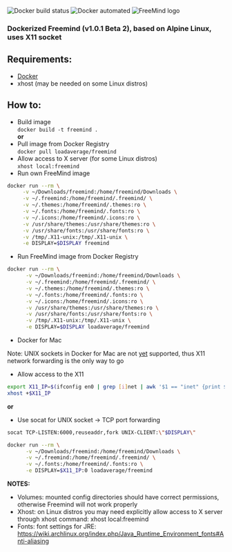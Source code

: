 ![Docker build status](https://img.shields.io/docker/build/loadaverage/freemind.svg)
![Docker automated](https://img.shields.io/docker/automated/loadaverage/freemind.svg)
![FreeMind logo](https://cldup.com/7rBlZKgZ3u-3000x3000.png)
### Dockerized Freemind (v1.0.1 Beta 2), based on Alpine Linux, uses X11 socket

Requirements:
---
- [Docker](https://github.com/docker/docker)
- xhost (may be needed on some Linux distros)

How to:
---
- Build image  
`docker build -t freemind .`  
**or**  
- Pull image from Docker Registry  
`docker pull loadaverage/freemind`
- Allow access to X server (for some Linux distros)  
`xhost local:freemind`
- Run own FreeMind image

 ```bash
docker run --rm \
      -v ~/Downloads/freemind:/home/freemind/Downloads \
      -v ~/.freemind:/home/freemind/.freemind/ \
      -v ~/.themes:/home/freemind/.themes:ro \
      -v ~/.fonts:/home/freemind/.fonts:ro \
      -v ~/.icons:/home/freemind/.icons:ro \
      -v /usr/share/themes:/usr/share/themes:ro \
      -v /usr/share/fonts:/usr/share/fonts:ro \
      -v /tmp/.X11-unix:/tmp/.X11-unix \
      -e DISPLAY=$DISPLAY freemind
```

- Run FreeMind image from Docker Registry  
```bash
docker run --rm \
      -v ~/Downloads/freemind:/home/freemind/Downloads \
      -v ~/.freemind:/home/freemind/.freemind/ \
      -v ~/.themes:/home/freemind/.themes:ro \
      -v ~/.fonts:/home/freemind/.fonts:ro \
      -v ~/.icons:/home/freemind/.icons:ro \
      -v /usr/share/themes:/usr/share/themes:ro \
      -v /usr/share/fonts:/usr/share/fonts:ro \
      -v /tmp/.X11-unix:/tmp/.X11-unix \
      -e DISPLAY=$DISPLAY loadaverage/freemind
```
- Docker for Mac

Note: UNIX sockets in Docker for Mac are not [yet](https://github.com/docker/for-mac/issues/483) supported, thus X11 network forwarding is the only way to go

- Allow access to the X11
```bash
export X11_IP=$(ifconfig en0 | grep [i]net | awk '$1 == "inet" {print $2}')
xhost +$X11_IP
```
**or**
- Use socat for UNIX socket -> TCP port forwarding
```bash
socat TCP-LISTEN:6000,reuseaddr,fork UNIX-CLIENT:\"$DISPLAY\"
```
```bash
docker run --rm \
      -v ~/Downloads/freemind:/home/freemind/Downloads \
      -v ~/.freemind:/home/freemind/.freemind/ \
      -v ~/.fonts:/home/freemind/.fonts:ro \
      -e DISPLAY=$X11_IP:0 loadaverage/freemind
```

**NOTES:**
- Volumes: mounted config directories should have correct permissions, otherwise Freemind will not work properly
- Xhost: on Linux distros you may need explicitly allow access to X server through xhost command: xhost local:freemind
- Fonts: font settings for JRE: https://wiki.archlinux.org/index.php/Java_Runtime_Environment_fonts#Anti-aliasing
